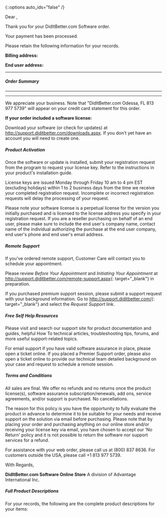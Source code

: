 {::options auto_ids="false" /}

Dear ,

Thank you for your DidItBetter.com Software order.

Your payment has been processed.

Please retain the following information for your records.

**Billing address:**

**End user address:**

* * *

##### Order Summary

* * *

* * *

We appreciate your business.  Note that \"DidItBetter.com  Odessa, FL 813
977 5739\" will appear on your credit card statement for this order.

**If your order included a software license:**

Download your software (or check for updates) at
<http://support.diditbetter.com/downloads.aspx>.  If you don't yet have
an account you will need to create one.

##### Product Activation

Once the software or update is installed, submit your registration
request from the program to request your license key.  Refer to the
instructions in your product's installation guide.

License keys are issued Monday through Friday 10 am to 4 pm EST
(excluding holidays) within 1 to 2 business days from the time we
receive your completed registration request. Incomplete or incorrect
registration requests will delay the processing of your request.

Please note your software license is a perpetual license for the version
you initially purchased and is licensed to the license address you
specify in your registration request. If you are a reseller purchasing
on behalf of an end user, please make sure to include the end user\'s
company name, contact name of the individual authorizing the purchase at
the end user company, end user\'s phone and end user\'s email address.

##### Remote Support

If you've ordered remote support, Customer Care will contact you to
schedule your appointment.

Please review _Before Your Appointment_ and _Initiating Your
Appointment_ at <http://support.diditbetter.com/remote-support.aspx>{:
target="_blank"} in preparation.

If you purchased premium support session, please submit a support
request with your background information.  Go to
<http://support.diditbetter.com/>{: target="_blank"} and select the
_Request Support_ link.

##### Free Self Help Resources

Please visit and search our support site for product documentation and
guides, helpful How To technical articles, troubleshooting tips, forums,
and more useful support-related topics.

For email support if you have valid software assurance in place, please
open a ticket online.   If you placed a Premier Support order, please
also open a ticket online to provide our technical team detailed
background on your case and request to schedule a remote session.

##### Terms and Conditions

All sales are final. We offer no refunds and no returns once the product
license(s), software assurance subscription/renewals, add ons, service
agreements, and/or support is purchased. No cancellations.

The reason for this policy is you have the opportunity to fully evaluate
the product in advance to determine it to be suitable for your needs and
receive support on the solution via email before purchasing. Please note
that by placing your order and purchasing anything on our online store
and/or receiving your license key via email, you have chosen to accept
our \'No Return\' policy and it is not possible to return the software
nor support services for a refund.

For assistance with your web order, please call us at (800) 837 8636.
For customers outside the USA, please call +1 813 977 5739.

With Regards,

**DidItBetter.com Software Online Store**
A division of Advantage International Inc.

##### Full Product Descriptions

For your records, the following are the complete product descriptions
for your items:
